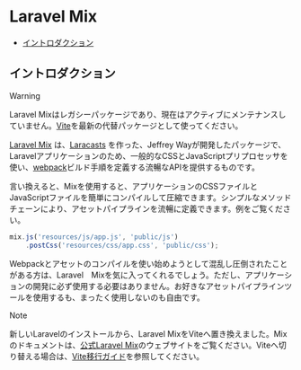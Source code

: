 # Laravel Mix

- [イントロダクション](#introduction)

<a name="introduction"></a>
## イントロダクション

> [!WARNING]
> Laravel Mixはレガシーパッケージであり、現在はアクティブにメンテナンスしていません。[Vite](/docs/{{version}}/vite)を最新の代替パッケージとして使ってください。

[Laravel Mix](https://github.com/laravel-mix/laravel-mix) は、[Laracasts](https://laracasts.com) を作った、Jeffrey Wayが開発したパッケージで、Laravelアプリケーションのため、一般的なCSSとJavaScriptプリプロセッサを使い、[webpack](https://webpack.js.org)ビルド手順を定義する流暢なAPIを提供するものです。

言い換えると、Mixを使用すると、アプリケーションのCSSファイルとJavaScriptファイルを簡単にコンパイルして圧縮できます。シンプルなメソッドチェーンにより、アセットパイプラインを流暢に定義できます。例をご覧ください。

```js
mix.js('resources/js/app.js', 'public/js')
    .postCss('resources/css/app.css', 'public/css');
```

Webpackとアセットのコンパイルを使い始めようとして混乱し圧倒されたことがある方は、Laravel　Mixを気に入ってくれるでしょう。ただし、アプリケーションの開発に必ず使用する必要はありません。お好きなアセットパイプラインツールを使用するも、まったく使用しないのも自由です。

> [!NOTE]
> 新しいLaravelのインストールから、Laravel MixをViteへ置き換えました。Mixのドキュメントは、[公式Laravel Mix](https://laravel-mix.com/)のウェブサイトをご覧ください。Viteへ切り替える場合は、[Vite移行ガイド](https://github.com/laravel/vite-plugin/blob/main/UPGRADE.md#migrating-from-laravel-mix-to-vite)を参照してください。
